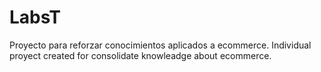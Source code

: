 # LabsT
Proyecto para reforzar conocimientos aplicados a ecommerce. Individual proyect created for consolidate knowleadge about ecommerce.

